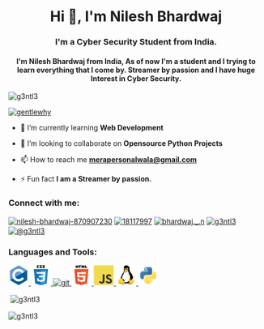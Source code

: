 <h1 align="center">Hi 👋, I'm Nilesh Bhardwaj</h1>
<h3 align="center">I'm a Cyber Security Student from India.</h3>
<h4 align="center">I'm Nilesh Bhardwaj from India, As of now I'm a student and I trying to learn everything that I come by. Streamer by passion and I have huge Interest in Cyber Security.</h4>

<p align="left"> <img src="https://komarev.com/ghpvc/?username=g3ntl3&label=Profile%20views&color=ff7b00&style=flat" alt="g3ntl3" /> </p>

<p align="left"> <a href="https://twitter.com/gentlewhy" target="blank"><img src="https://img.shields.io/twitter/follow/gentlewhy?logo=twitter&style=for-the-badge" alt="gentlewhy" /></a> </p>

- 🌱 I’m currently learning **Web Development**

- 👯 I’m looking to collaborate on **Opensource Python Projects**

- 📫 How to reach me **merapersonalwala@gmail.com**

- ⚡ Fun fact **I am a Streamer by passion.**

<h3 align="left">Connect with me:</h3>
<p align="left">
<a href="https://linkedin.com/in/nilesh-bhardwaj-870907230" target="blank"><img align="center" src="https://raw.githubusercontent.com/rahuldkjain/github-profile-readme-generator/master/src/images/icons/Social/linked-in-alt.svg" alt="nilesh-bhardwaj-870907230" height="30" width="40" /></a>
<a href="https://stackoverflow.com/users/18117997" target="blank"><img align="center" src="https://raw.githubusercontent.com/rahuldkjain/github-profile-readme-generator/master/src/images/icons/Social/stack-overflow.svg" alt="18117997" height="30" width="40" /></a>
<a href="https://instagram.com/bhardwaj._.n" target="blank"><img align="center" src="https://raw.githubusercontent.com/rahuldkjain/github-profile-readme-generator/master/src/images/icons/Social/instagram.svg" alt="bhardwaj._.n" height="30" width="40" /></a>
<a href="https://www.youtube.com/c/g3ntl3" target="blank"><img align="center" src="https://raw.githubusercontent.com/rahuldkjain/github-profile-readme-generator/master/src/images/icons/Social/youtube.svg" alt="g3ntl3" height="30" width="40" /></a>
<a href="https://www.hackerrank.com/@g3ntl3" target="blank"><img align="center" src="https://raw.githubusercontent.com/rahuldkjain/github-profile-readme-generator/master/src/images/icons/Social/hackerrank.svg" alt="@g3ntl3" height="30" width="40" /></a>
</p>

<h3 align="left">Languages and Tools:</h3>
<p align="left"> <a href="https://www.cprogramming.com/" target="_blank" rel="noreferrer"> <img src="https://raw.githubusercontent.com/devicons/devicon/master/icons/c/c-original.svg" alt="c" width="40" height="40"/> </a> <a href="https://www.w3schools.com/css/" target="_blank" rel="noreferrer"> <img src="https://raw.githubusercontent.com/devicons/devicon/master/icons/css3/css3-original-wordmark.svg" alt="css3" width="40" height="40"/> </a> <a href="https://git-scm.com/" target="_blank" rel="noreferrer"> <img src="https://www.vectorlogo.zone/logos/git-scm/git-scm-icon.svg" alt="git" width="40" height="40"/> </a> <a href="https://www.w3.org/html/" target="_blank" rel="noreferrer"> <img src="https://raw.githubusercontent.com/devicons/devicon/master/icons/html5/html5-original-wordmark.svg" alt="html5" width="40" height="40"/> </a> <a href="https://developer.mozilla.org/en-US/docs/Web/JavaScript" target="_blank" rel="noreferrer"> <img src="https://raw.githubusercontent.com/devicons/devicon/master/icons/javascript/javascript-original.svg" alt="javascript" width="40" height="40"/> </a> <a href="https://www.linux.org/" target="_blank" rel="noreferrer"> <img src="https://raw.githubusercontent.com/devicons/devicon/master/icons/linux/linux-original.svg" alt="linux" width="40" height="40"/> </a> <a href="https://www.python.org" target="_blank" rel="noreferrer"> <img src="https://raw.githubusercontent.com/devicons/devicon/master/icons/python/python-original.svg" alt="python" width="40" height="40"/> </a> </p>

<p>&nbsp;<img align="center" src="https://github-readme-stats.vercel.app/api?username=g3ntl3&show_icons=true&theme=dark&locale=en" alt="g3ntl3" /></p>

<p><img align="center" src="https://github-readme-streak-stats.herokuapp.com/?user=g3ntl3&theme=dark" alt="g3ntl3" /></p>
